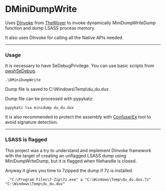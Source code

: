 # DMiniDumpWrite

Uses [DInvoke](https://github.com/TheWover/DInvoke)  from [TheWover](https://github.com/TheWover) to invoke dynamically MiniDumpWriteDump function and dump LSASS process memory.

It also uses DInvoke  for calling all the Native APIs needed.

--------------------------

### Usage

It is necessary to have SeDebugPrivilege. You can use basic scripts from [pwshSeDebug](https://github.com/ndrammer/pwshSeDebug).

```
.\DMiniDumpWrite
```
Dump file is saved to C:\Windows\Temp\du_du.dux

Dump file can be processed with pypykatz:

```
pypykatz lsa minidump du_du.dux
```

It is also recommended to protect the assembly with [ConfuserEx](https://github.com/yck1509/ConfuserEx) tool to avoid signature detection.

------

### LSASS is flagged

This project was a try to  understand and implement DInvoke framework with the target of creating an unflagged LSASS dump using MiniDumpWriteDump, but it is flagged when filehandle is closed.

Anyway it gives you time to 7zipped the dump if 7z is installed.

```
 ."C:\Program Files\7-Zip\7z.exe" a "C:\Windows\Temp\du_du.dux.7z" "C:\Windows\Temp\du_du.dux"
```



